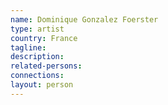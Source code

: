 ```yaml
---
name: Dominique Gonzalez Foerster
type: artist
country: France
tagline:
description:
related-persons:
connections:
layout: person
---
```


